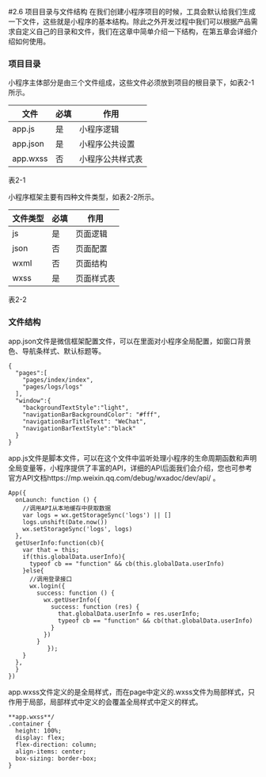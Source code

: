 #2.6 项目目录与文件结构
在我们创建小程序项目的时候，工具会默认给我们生成一下文件，这些就是小程序的基本结构。除此之外开发过程中我们可以根据产品需求自定义自己的目录和文件，我们在这章中简单介绍一下结构，在第五章会详细介绍如何使用。
### 项目目录
小程序主体部分是由三个文件组成，这些文件必须放到项目的根目录下，如表2-1所示。

| 文件 | 必填 | 作用 |
| --- | --- | --- |
| app.js | 是 | 小程序逻辑 |
| app.json | 是 | 小程序公共设置 |
| app.wxss | 否 | 小程序公共样式表 |
表2-1

小程序框架主要有四种文件类型，如表2-2所示。

| 文件类型 | 必填 | 作用 |
| --- | --- | --- |
| js | 是 | 页面逻辑 |
| json | 否 | 页面配置 |
| wxml | 否 | 页面结构 |
| wxss | 是 | 页面样式表 |
表2-2

### 文件结构
app.json文件是微信框架配置文件，可以在里面对小程序全局配置，如窗口背景色、导航条样式、默认标题等。

```
{
  "pages":[
    "pages/index/index",
    "pages/logs/logs"
  ],
  "window":{
    "backgroundTextStyle":"light",
    "navigationBarBackgroundColor": "#fff",
    "navigationBarTitleText": "WeChat",
    "navigationBarTextStyle":"black"
  }
}
```

app.js文件是脚本文件，可以在这个文件中监听处理小程序的生命周期函数和声明全局变量等，小程序提供了丰富的API，详细的API后面我们会介绍，您也可参考官方API文档https://mp.weixin.qq.com/debug/wxadoc/dev/api/ 。

```
App({
  onLaunch: function () {
    //调用API从本地缓存中获取数据
    var logs = wx.getStorageSync('logs') || []
    logs.unshift(Date.now())
    wx.setStorageSync('logs', logs)
  },
  getUserInfo:function(cb){
    var that = this;
    if(this.globalData.userInfo){
      typeof cb == "function" && cb(this.globalData.userInfo)
    }else{
      //调用登录接口
      wx.login({
        success: function () {
          wx.getUserInfo({
            success: function (res) {
              that.globalData.userInfo = res.userInfo;
              typeof cb == "function" && cb(that.globalData.userInfo)
            }
          })
        }
           });
    }
  },
  }
})
```
app.wxss文件定义的是全局样式，而在page中定义的.wxss文件为局部样式，只作用于局部，局部样式中定义的会覆盖全局样式中定义的样式。

```
**app.wxss**/
.container {
  height: 100%;
  display: flex;
  flex-direction: column;
  align-items: center;
  box-sizing: border-box;
}
```


